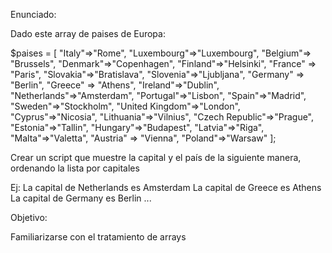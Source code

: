 Enunciado:

Dado este array de paises de Europa:

 $paises = [
    "Italy"=>"Rome", "Luxembourg"=>"Luxembourg", "Belgium"=> "Brussels",
    "Denmark"=>"Copenhagen", "Finland"=>"Helsinki", "France" => "Paris",
    "Slovakia"=>"Bratislava", "Slovenia"=>"Ljubljana", "Germany" => "Berlin",
    "Greece" => "Athens", "Ireland"=>"Dublin", "Netherlands"=>"Amsterdam",
    "Portugal"=>"Lisbon", "Spain"=>"Madrid", "Sweden"=>"Stockholm",
    "United Kingdom"=>"London", "Cyprus"=>"Nicosia", "Lithuania"=>"Vilnius",
    "Czech Republic"=>"Prague", "Estonia"=>"Tallin", "Hungary"=>"Budapest",
    "Latvia"=>"Riga", "Malta"=>"Valetta", "Austria" => "Vienna", "Poland"=>"Warsaw"
 ];

Crear un script que muestre la capital y el país de la siguiente manera,
ordenando la lista por capitales

Ej:
La capital de Netherlands es Amsterdam
La capital de Greece es Athens
La capital de Germany es Berlin
...


Objetivo:

Familiarizarse con el tratamiento de arrays
